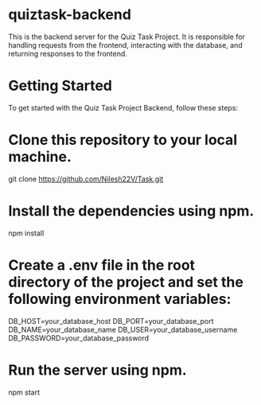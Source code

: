 # quiztask-backend

This is the backend server for the Quiz Task Project. It is responsible for handling requests from the frontend, interacting with the database, and returning responses to the frontend.

# Getting Started
To get started with the Quiz Task Project Backend, follow these steps:

# Clone this repository to your local machine.
git clone https://github.com/Nilesh22V/Task.git

# Install the dependencies using npm.
npm install

# Create a .env file in the root directory of the project and set the following environment variables:
DB_HOST=your_database_host
DB_PORT=your_database_port
DB_NAME=your_database_name
DB_USER=your_database_username
DB_PASSWORD=your_database_password

# Run the server using npm.
npm start
